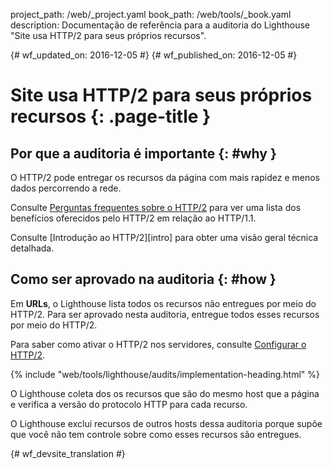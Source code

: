 project_path: /web/_project.yaml
book_path: /web/tools/_book.yaml
description: Documentação de referência para a auditoria do Lighthouse "Site usa HTTP/2 para seus próprios recursos".

{# wf_updated_on: 2016-12-05 #}
{# wf_published_on: 2016-12-05 #}

# Site usa HTTP/2 para seus próprios recursos  {: .page-title }

## Por que a auditoria é importante {: #why }

O HTTP/2 pode entregar os recursos da página com mais rapidez e menos dados percorrendo a
rede.

Consulte [Perguntas frequentes sobre o HTTP/2][faq] para ver uma lista dos benefícios oferecidos pelo HTTP/2
em relação ao HTTP/1.1.

Consulte [Introdução ao HTTP/2][intro] para obter uma visão geral técnica detalhada.

[faq]: https://http2.github.io/faq/
[introdução]: /web/fundamentals/performance/http2/

## Como ser aprovado na auditoria {: #how }

Em **URLs**, o Lighthouse lista todos os recursos não entregues por meio do HTTP/2.
Para ser aprovado nesta auditoria, entregue todos esses recursos por meio do HTTP/2.

Para saber como ativar o HTTP/2 nos servidores, consulte [Configurar o HTTP/2][setup].

[setup]: https://dassur.ma/things/h2setup/

{% include "web/tools/lighthouse/audits/implementation-heading.html" %}

O Lighthouse coleta dos os recursos que são do mesmo host que a
página e verifica a versão do protocolo HTTP para cada recurso.

O Lighthouse exclui recursos de outros hosts dessa auditoria porque
supõe que você não tem controle sobre como esses recursos são entregues.


{# wf_devsite_translation #}

